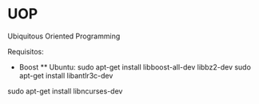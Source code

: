 # UOP
Ubiquitous Oriented Programming


Requisitos:
* Boost
** Ubuntu:
  sudo apt-get install libboost-all-dev libbz2-dev
sudo apt-get install libantlr3c-dev

 sudo apt-get install libncurses-dev

